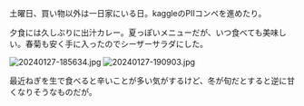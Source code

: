 土曜日、買い物以外は一日家にいる日。kaggleのPIIコンペを進めたり。

夕食には久しぶりに出汁カレー。夏っぽいメニューだが、いつ食べても美味しい。春菊も安く手に入ったのでシーザーサラダにした。

![20240127-185634.jpg](https://ceshmina-photos.s3.ap-northeast-1.amazonaws.com/medium/202401/20240127-185634.jpg)
![20240127-190903.jpg](https://ceshmina-photos.s3.ap-northeast-1.amazonaws.com/medium/202401/20240127-190903.jpg)

最近ねぎを生で食べると辛いことが多い気がするけど、冬が旬だとすると逆に甘くなりそうなものだが。

